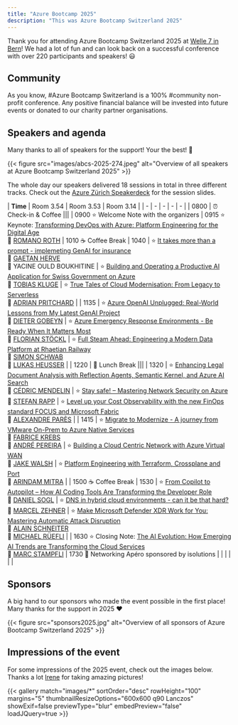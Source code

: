 ```yaml
---
title: "Azure Bootcamp 2025"
description: "This was Azure Bootcamp Switzerland 2025"
---
```


Thank you for attending Azure Bootcamp Switzerland 2025 at [Welle 7 in Bern](https://goo.gl/maps/4ywbjsd14bSvqnaF7)! We had a lot of fun and can look back on a successful conference with over 220 participants and speakers! 😃

## Community
As you know, #Azure Bootcamp Switzerland is a 100% #community non-profit conference. Any positive financial balance will be invested into future events or donated to our charity partner organisations.

<!--
{{< alert "circle-info" >}}
For the 2023 edition of the Azure Bootcamp we were able to donate CHF 5210.- to our community partner Powercoders and Remotecoders! 🥳
{{< /alert >}}
-->

## Speakers and agenda
Many thanks to all of speakers for the support! Your the best! 🙏

{{< figure src="images/abcs-2025-274.jpeg" alt="Overview of all speakers at Azure Bootcamp Switzerland 2025" >}}

The whole day our speakers delivered 18 sessions in total in three different tracks. Check out the [Azure Zürich Speakerdeck](https://speakerdeck.com/azurezurich) for the session slides.

| **Time** | Room 3.54 | Room 3.53 | Room 3.14 |
| - | - | - | - | - |
| 0800 | ⏰ Check-in & Coffee |||
| 0900 <td colspan="3">⭐ Welcome Note with the organizers</td>
| 0915 <td colspan="3">⭐ Keynote: [Transforming DevOps with Azure: Platform Engineering for the Digital Age](#keynote)<br /> 🙂 [ROMANO ROTH](https://www.linkedin.com/in/romanoroth/)</td>
| 1010 <td colspan="3"> ☕ Coffee Break</td>
| 1040 | ⭐ [It takes more than a prompt - implemeting GenAI for insurance](#herve) <br /> 🙂 [GAETAN HERVE](https://www.linkedin.com/in/gaetanherve/) <br /> 🙂 YACINE OULD BOUKHITINE | ⭐ [Building and Operating a Productive AI Application for Swiss Government on Azure](#kluge) <br /> 🙂 [TOBIAS KLUGE](https://www.linkedin.com/in/tobiaskluge/) | ⭐ [True Tales of Cloud Modernisation: From Legacy to Serverless](#pritchard) <br /> 🙂 [ADRIAN PRITCHARD](https://www.linkedin.com/in/adrianmp/) |
| 1135 | ⭐  [Azure OpenAI Unplugged: Real-World Lessons from My Latest GenAI Project](#gobeyn) <br /> 🙂 [DIETER GOBEYN](https://www.linkedin.com/in/dietergobeyn/) | ⭐ [Azure Emergency Response Environments - Be Ready When It Matters Most](#stoeckl) <br /> 🙂 [FLORIAN STÖCKL](https://www.linkedin.com/in/florianstoeckl/) | ⭐ [Full Steam Ahead: Engineering a Modern Data Platform at Rhaetian Railway](#schwab) <br /> 🙂 [SIMON SCHWAB](https://www.linkedin.com/in/simon-schwab-999884171) <br /> 🙂 [LUKAS HEUSSER](https://www.linkedin.com/in/lukasheusser/) |
| 1220 | 🍕 Lunch Break |||
| 1320 | ⭐ [Enhancing Legal Document Analysis with Reflection Agents, Semantic Kernel, and Azure AI Search](#mendelin) <br /> 🙂 [CÉDRIC MENDELIN](https://www.linkedin.com/in/cedric-mendelin/) | ⭐ [Stay safe! – Mastering Network Security on Azure](#rapp) <br /> 🙂 [STEFAN RAPP](https://www.linkedin.com/in/rapster83) | ⭐ [Level up your Cost Observability with the new FinOps standard FOCUS and Microsoft Fabric](#pares) <br /> 🙂 [ALEXANDRE PARÈS](https://www.linkedin.com/in/alexandre-pares) |
| 1415 | ⭐ [Migrate to Modernize - A journey from VMware On-Prem to Azure Native Services](#krebs) <br /> 🙂 [FABRICE KREBS](https://www.linkedin.com/in/fabricekrebs/) <br /> 🙂 [ANDRÉ PEREIRA](https://www.linkedin.com/in/andrefgpereira/) | ⭐ [Building a Cloud Centric Network with Azure Virtual WAN](#walsh) <br /> 🙂 [JAKE WALSH](https://www.linkedin.com/in/jakewalsh90/) | ⭐ [Platform Engineering with Terraform, Crossplane and Port](#mitra) <br /> 🙂 [ARINDAM MITRA](https://www.linkedin.com/in/arindam-mitra-28981095/) |
| 1500 <td colspan="3"> ☕ Coffee Break</td>
| 1530 | ⭐ [From Copilot to Autopilot – How AI Coding Tools Are Transforming the Developer Role](#sogl) <br /> 🙂 [DANIEL SOGL](https://www.linkedin.com/in/daniel-sogl/) | ⭐ [DNS in hybrid cloud environments - can it be that hard?](#zehner) <br /> 🙂 [MARCEL ZEHNER](https://www.linkedin.com/in/marcelzehner) | ⭐ [Make Microsoft Defender XDR Work for You: Mastering Automatic Attack Disruption](#schneiter) <br /> 🙂 [ALAIN SCHNEITER](https://www.linkedin.com/in/alain-schneiter-430280166/) <br /> 🙂 [MICHAEL RÜEFLI](https://www.linkedin.com/in/drmiru/) |
| 1630 <td colspan="3">⭐ Closing Note: [The AI Evolution: How Emerging AI Trends are Transforming the Cloud Services](#closingnote) <br /> 🙂 [MARC STAMPFLI](https://www.linkedin.com/in/marcstampfli/) </td>
| 1730 <td colspan="3"> 🍻 Networking Apéro sponsored by isolutions </td>
| | | | | |

## Sponsors
A big hand to our sponsors who made the event possible in the first place! Many thanks for the support in 2025 ❤️

{{< figure src="sponsors2025.jpg" alt="Overview of all sponsors of Azure Bootcamp Switzerland 2025" >}}

## Impressions of the event
For some impressions of the 2025 event, check out the images below. Thanks a lot [Irene](https://www.irene-bizic.com/) for taking amazing pictures!

{{< gallery match="images/*" sortOrder="desc" rowHeight="100" margins="5" thumbnailResizeOptions="600x600 q90 Lanczos" showExif=false previewType="blur" embedPreview="false" loadJQuery=true >}}
